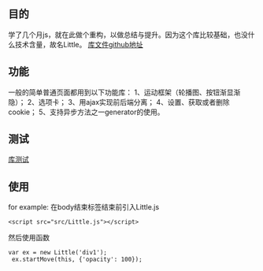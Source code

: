## 目的
学了几个月js，就在此做个重构，以做总结与提升。因为这个库比较基础，也没什么技术含量，故名Little。
[库文件github地址](https://github.com/Jomsou/demo-blog/tree/master/personalib/Little.js)
## 功能
一般的简单普通页面都用到以下功能库：
1、运动框架（轮播图、按钮渐显渐隐）；
2、选项卡；
3、用ajax实现前后端分离；
4、设置、获取或者删除cookie；
5、支持异步方法之一generator的使用。
## 测试
[库测试](http://jomsou.me/demo-blog/personalib/Little.js/index.html)
## 使用
for example:
在body结束标签结束前引入Little.js
```
<script src="src/Little.js"></script>
```
然后使用函数
```
var ex = new Little('div1');
 ex.startMove(this, {'opacity': 100});
```
